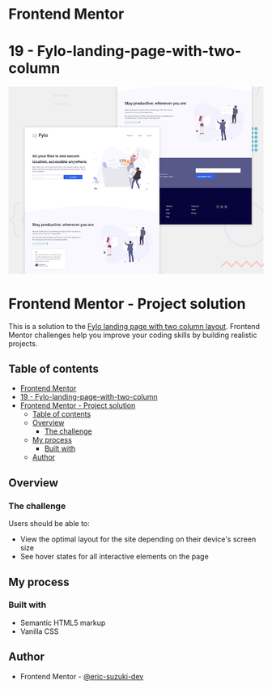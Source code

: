 # Frontend Mentor
# 19 - Fylo-landing-page-with-two-column
![Design preview for the Job listings with filtering coding challenge](./design/desktop-preview.jpg)

# Frontend Mentor - Project solution

This is a solution to the [Fylo landing page with two column layout](https://www.frontendmentor.io/challenges/fylo-landing-page-with-two-column-layout-5ca5ef041e82137ec91a50f5). Frontend Mentor challenges help you improve your coding skills by building realistic projects. 

## Table of contents

- [Frontend Mentor](#frontend-mentor)
- [19 - Fylo-landing-page-with-two-column](#19---fylo-landing-page-with-two-column)
- [Frontend Mentor - Project solution](#frontend-mentor---project-solution)
  - [Table of contents](#table-of-contents)
  - [Overview](#overview)
    - [The challenge](#the-challenge)
  - [My process](#my-process)
    - [Built with](#built-with)
  - [Author](#author)

## Overview

### The challenge

Users should be able to:

- View the optimal layout for the site depending on their device's screen size
- See hover states for all interactive elements on the page

<!-- ### Link

- Solution URL: [Solution on Front-end Mentor Website](https://your-solution-url.com)
- Live Site URL: [Live site](https://your-live-site-url.com) -->

## My process

### Built with

- Semantic HTML5 markup
- Vanilla CSS

## Author

- Frontend Mentor - [@eric-suzuki-dev](https://www.frontendmentor.io/profile/eric-suzuki-dev)
